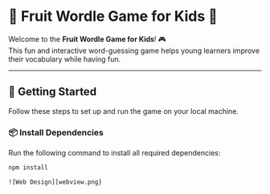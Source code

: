 # 🍎 Fruit Wordle Game for Kids 🍌

Welcome to the **Fruit Wordle Game for Kids**! 🎮  
This fun and interactive word-guessing game helps young learners improve their vocabulary while having fun.

---

## 🚀 Getting Started

Follow these steps to set up and run the game on your local machine.

### 📦 Install Dependencies
Run the following command to install all required dependencies:

```sh
npm install

![Web Design][webview.png}

